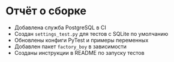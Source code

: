 # Отчёт о сборке

- Добавлена служба PostgreSQL в CI
- Создан `settings_test.py` для тестов с SQLite по умолчанию
- Обновлены конфиги PyTest и примеры переменных
- Добавлен пакет `factory_boy` в зависимости
- Созданы инструкции в README по запуску тестов
